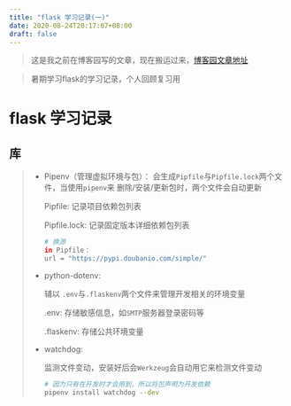 ```yaml
---
title: "flask 学习记录(一)"
date: 2020-08-24T20:17:07+08:00
draft: false
---
```


> 这是我之前在博客园写的文章，现在搬运过来，[博客园文章地址](https://www.cnblogs.com/Jaywhen-xiang/p/13556069.html)

> 暑期学习flask的学习记录，个人回顾复习用
# flask 学习记录

## 库
> - Pipenv（管理虚拟环境与包）：
>   会生成`Pipfile`与`Pipfile.lock`两个文件，当使用`pipenv`来 删除/安装/更新包时，两个文件会自动更新
>
>   Pipfile: 记录项目依赖包列表
>
>   Pipfile.lock: 记录固定版本详细依赖包列表
>
>   ```bash
>   # 换源
>   in Pipfile：
>   url = "https://pypi.doubanio.com/simple/"
>   ```
>
> 
>
> - python-dotenv:
>
>   辅以 `.env`与`.flaskenv`两个文件来管理开发相关的环境变量
>
>   .env: 存储敏感信息，如`SMTP`服务器登录密码等
>
>   .flaskenv: 存储公共环境变量
>
> - watchdog:
>
>   监测文件变动，安装好后会`Werkzeug`会自动用它来检测文件变动
>
>   ```bash
>   # 因为只有在开发时才会用到，所以将包声明为开发依赖
>   pipenv install watchdog --dev
>   ```